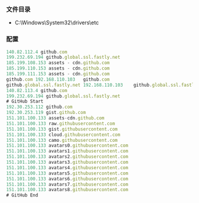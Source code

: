 <!--
 * @Author: Tom
 * @LastEditors: Tom
 * @Date: 2022-09-07 18:30:36
 * @LastEditTime: 2022-09-07 18:34:58
 * @Email: Tom
 * @FilePath: \problem\docs\md\git\host.md
 * @Environment: Win 10
 * @Description:github host
-->

### 文件目录

- C:\Windows\System32\drivers\etc

### 配置

```js
140.82.112.4 github.com
199.232.69.194 github.global.ssl.fastly.net
185.199.108.153 assets - cdn.github.com
185.199.110.153 assets - cdn.github.com
185.199.111.153 assets - cdn.github.com
github.com 192.168.110.103   github.com
github.global.ssl.fastly.net 192.168.110.103    github.global.ssl.fastly.net
140.82.113.4 github.com
199.232.69.194 github.global.ssl.fastly.net
# GitHub Start
192.30.253.112 github.com
192.30.253.119 gist.github.com
151.101.100.133 assets-cdn.github.com
151.101.100.133 raw.githubusercontent.com
151.101.100.133 gist.githubusercontent.com
151.101.100.133 cloud.githubusercontent.com
151.101.100.133 camo.githubusercontent.com
151.101.100.133 avatars0.githubusercontent.com
151.101.100.133 avatars1.githubusercontent.com
151.101.100.133 avatars2.githubusercontent.com
151.101.100.133 avatars3.githubusercontent.com
151.101.100.133 avatars4.githubusercontent.com
151.101.100.133 avatars5.githubusercontent.com
151.101.100.133 avatars6.githubusercontent.com
151.101.100.133 avatars7.githubusercontent.com
151.101.100.133 avatars8.githubusercontent.com
# GitHub End
```

